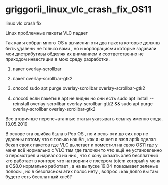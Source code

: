 # griggorii_linux_vlc_crash_fix_OS11
linux vlc crash fix

Linux проблемные пакеты VLC падает 

Так как я собрал много OS я вычислил эти два пакета которые должны быть удалены не только вами 
, но и корпорациями которые задавили мои дистрибутивы обделяя их вниманием и соответственно не 
приходом инвестиции в мою среду разработки.

1) пакет overlay-scrollbar

2) пакет overlay-scrollbar-gtk2

1) способ
sudo apt purge overlay-scrollbar overlay-scrollbar-gtk2

2) способ если пакеты в apt не видны но они есть
sudo apt install --reinstall overlay-scrollbar overlay-scrollbar-gtk2 && sudo apt purge overlay-scrollbar overlay-scrollbar-gtk2

Все вторичные перепечатанные статьи указывать ссылку именно сюда. 13.05.2019

В основе эта ошибка была в Pop OS , но и репы эти до сих пор не удалены потому что я только нашёл , как я нашел я взял aptik 
сделал бекап своих пакетов где VLC вылетает и поместил на свою OS11 где у меня всё нормально с VLC там где галочки то что ещё не установленно я персмотрел и нарвался на них , что я хочу сказать хлеб бесплатный кто работает в конторе что натворили с плеером 
totem который у меня в OS8.0 нормально работает , а на выпуске 19.04 показывает зеленые полосы , но в безопасном этих полос нету 
, вопрос : как долго вы там будете есть бесплатный хлеб?
